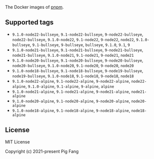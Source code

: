 The Docker images of [pnpm](https://pnpm.io).

## Supported tags

- `9.1.0-node22-bullseye`, `9.1-node22-bullseye`, `9-node22-bullseye`, `node22-bullseye`, `9.1.0-node22`, `9.1-node22`, `9-node22`, `node22`, `9.1.0-bullseye`, `9.1-bullseye`, `9-bullseye`, `bullseye`, `9.1.0`, `9.1`, `9`
- `9.1.0-node21-bullseye`, `9.1-node21-bullseye`, `9-node21-bullseye`, `node21-bullseye`, `9.1.0-node21`, `9.1-node21`, `9-node21`, `node21`
- `9.1.0-node20-bullseye`, `9.1-node20-bullseye`, `9-node20-bullseye`, `node20-bullseye`, `9.1.0-node20`, `9.1-node20`, `9-node20`, `node20`
- `9.1.0-node18-bullseye`, `9.1-node18-bullseye`, `9-node19-bullseye`, `node19-bullseye`, `9.1.0-node18`, `9.1-node18`, `9-node18`, `node18`
- `9.1.0-node22-alpine`, `9.1-node22-alpine`, `9-node22-alpine`, `node22-alpine`, `9.1.0-alpine`, `9.1-alpine`, `9-alpine`, `alpine`
- `9.1.0-node21-alpine`, `9.1-node21-alpine`, `9-node21-alpine`, `node21-alpine`
- `9.1.0-node20-alpine`, `9.1-node20-alpine`, `9-node20-alpine`, `node20-alpine`
- `9.1.0-node18-alpine`, `9.1-node18-alpine`, `9-node18-alpine`, `node18-alpine`

## License

MIT License

Copyright (c) 2021-present Pig Fang
